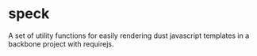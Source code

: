speck
=====

A set of utility functions for easily rendering dust javascript templates in a backbone project with requirejs. 